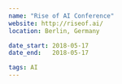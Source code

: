 ```yaml
---
name: "Rise of AI Conference"
website: http://riseof.ai/
location: Berlin, Germany

date_start: 2018-05-17
date_end:   2018-05-17

tags: AI
---
```

